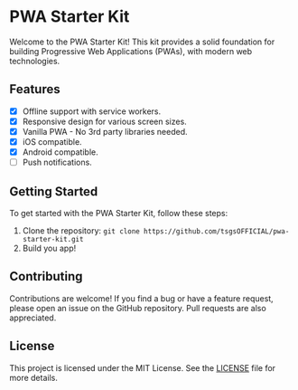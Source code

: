 # PWA Starter Kit

Welcome to the PWA Starter Kit! This kit provides a solid foundation for building Progressive Web Applications (PWAs), with modern web technologies.

## Features

-   [x] Offline support with service workers.
-   [x] Responsive design for various screen sizes.
-   [x] Vanilla PWA - No 3rd party libraries needed.
-   [x] iOS compatible.
-   [x] Android compatible.
-   [ ] Push notifications.

## Getting Started

To get started with the PWA Starter Kit, follow these steps:

1. Clone the repository: `git clone https://github.com/tsgsOFFICIAL/pwa-starter-kit.git`
2. Build you app!

## Contributing

Contributions are welcome! If you find a bug or have a feature request, please open an issue on the GitHub repository.
Pull requests are also appreciated.

## License

This project is licensed under the MIT License. See the [LICENSE](LICENSE) file for more details.

